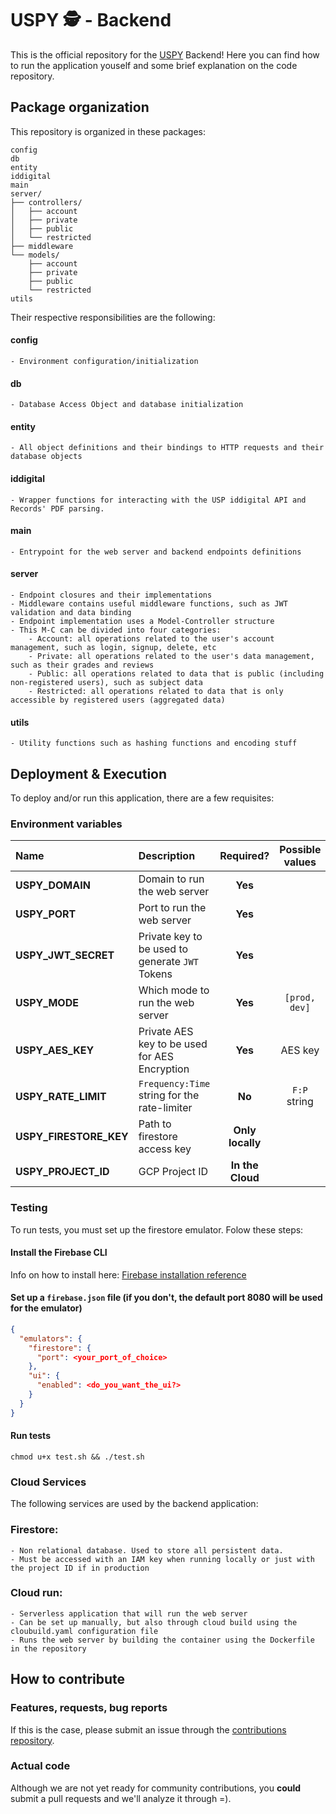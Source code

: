 # USPY 🕵️ - Backend

This is the official repository for the [USPY](https://uspy.me) Backend! Here you can find how to run the application youself and some brief explanation on the code repository.

## Package organization

This repository is organized in these packages:

```
config
db
entity
iddigital
main
server/
├── controllers/
│   ├── account
│   ├── private
│   ├── public
│   └── restricted
├── middleware
└── models/
    ├── account
    ├── private
    ├── public
    └── restricted
utils
```

Their respective responsibilities are the following:

#### **config**

    - Environment configuration/initialization

#### **db**

    - Database Access Object and database initialization

#### **entity**

    - All object definitions and their bindings to HTTP requests and their database objects

#### **iddigital**

    - Wrapper functions for interacting with the USP iddigital API and Records' PDF parsing.

#### **main**

    - Entrypoint for the web server and backend endpoints definitions

#### **server**

    - Endpoint closures and their implementations
    - Middleware contains useful middleware functions, such as JWT validation and data binding
    - Endpoint implementation uses a Model-Controller structure
    - This M-C can be divided into four categories:
        - Account: all operations related to the user's account management, such as login, signup, delete, etc
        - Private: all operations related to the user's data management, such as their grades and reviews
        - Public: all operations related to data that is public (including non-registered users), such as subject data
        - Restricted: all operations related to data that is only accessible by registered users (aggregated data)

#### **utils**

    - Utility functions such as hashing functions and encoding stuff

## Deployment & Execution

To deploy and/or run this application, there are a few requisites:

### Environment variables

| Name                   | Description                                     |    Required?     | Possible values |  Default Value  |
| :--------------------- | :---------------------------------------------- | :--------------: | :-------------: | :-------------: |
| **USPY_DOMAIN**        | Domain to run the web server                    |     **Yes**      |                 |   `localhost`   |
| **USPY_PORT**          | Port to run the web server                      |     **Yes**      |                 |   `localhost`   |
| **USPY_JWT_SECRET**    | Private key to be used to generate `JWT` Tokens |     **Yes**      |                 |   `my_secret`   |
| **USPY_MODE**          | Which mode to run the web server                |     **Yes**      |  `[prod, dev]`  |      `dev`      |
| **USPY_AES_KEY**       | Private AES key to be used for AES Encryption   |     **Yes**      |     AES key     |   `71deb5...`   |
| **USPY_RATE_LIMIT**    | `Frequency:Time` string for the rate-limiter    |      **No**      |  `F:P` string   |                 |
| **USPY_FIRESTORE_KEY** | Path to firestore access key                    | **Only locally** |                 |                 |
| **USPY_PROJECT_ID**    | GCP Project ID                                  | **In the Cloud** |                 |                 |

### Testing

To run tests, you must set up the firestore emulator. Folow these steps:

#### Install the Firebase CLI

Info on how to install here: [Firebase installation reference](https://firebase.google.com/docs/cli#install-cli-mac-linux)

#### Set up a `firebase.json` file (if you don't, the default port 8080 will be used for the emulator)

```json
{
  "emulators": {
    "firestore": {
      "port": <your_port_of_choice>
    },
    "ui": {
      "enabled": <do_you_want_the_ui?>
    }
  }
}
```

#### Run tests

`chmod u+x test.sh && ./test.sh`

### Cloud Services

The following services are used by the backend application:

### Firestore:

    - Non relational database. Used to store all persistent data.
    - Must be accessed with an IAM key when running locally or just with the project ID if in production

### Cloud run:

    - Serverless application that will run the web server
    - Can be set up manually, but also through cloud build using the cloubuild.yaml configuration file
    - Runs the web server by building the container using the Dockerfile in the repository

## How to contribute

### Features, requests, bug reports

If this is the case, please submit an issue through the [contributions repository](github.com/Projeto-USPY/uspy-contributions/issues).

### Actual code

Although we are not yet ready for community contributions, you **could** submit a pull requests and we'll analyze it through =).
